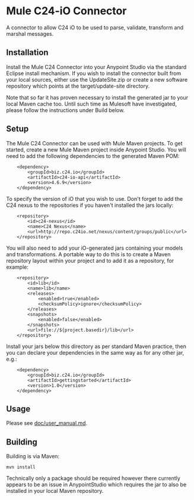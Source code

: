 
Mule C24-iO Connector
=========================

A connector to allow C24 iO to be used to parse, validate, transform and marshal messages.

Installation
----------------------
Install the Mule C24 Connector into your Anypoint Studio via the standard Eclipse install mechanism. If you wish to install the connector built from your local sources, either use the UpdateSite.zip or create a new software repository which points at the target/update-site directory.

Note that so far it has proven necessary to install the generated jar to your local Maven cache too. Until such time as Mulesoft have investigated, please follow the instructions under Build below.


Setup
-----

The Mule C24 Connector can be used with Mule Maven projects. To get started, create a new Mule Maven project inside Anypoint Studio. You will need to add the following dependencies to the generated Maven POM:

		<dependency>
			<groupId>biz.c24.io</groupId>
			<artifactId>c24-io-api</artifactId>
			<version>4.6.9</version>
		</dependency>
		
To specify the version of iO that you wish to use. Don't forget to add the C24 nexus to the repositories if you haven't installed the jars locally:

		<repository>
			<id>c24-nexus</id>
			<name>C24 Nexus</name>
			<url>http://repo.c24io.net/nexus/content/groups/public</url>
		</repository>

You will also need to add your iO-generated jars containing your models and transformations. A portable way to do this is to create a Maven repository layout within your project and to add it as a repository, for example:

		<repository>
			<id>lib</id>
			<name>lib</name>
			<releases>
				<enabled>true</enabled>
				<checksumPolicy>ignore</checksumPolicy>
			</releases>
			<snapshots>
				<enabled>false</enabled>
			</snapshots>
			<url>file://${project.basedir}/lib</url>
		</repository>

Install your jars below this directory as per standard Maven practice, then you can declare your dependencies in the same way as for any other jar, e.g.:

		<dependency>
			<groupId>biz.c24.io</groupId>
			<artifactId>gettingstarted</artifactId>
			<version>1.0</version>
		</dependency>
		

Usage
-----

Please see [doc/user_manual.md](doc/usermanual_md).



Building
--------

Building is via Maven:

	mvn install
	
Technically only a package should be required however there currently appears to be an issue in AnypointStudio which requires the jar to also be installed in your local Maven repository.

